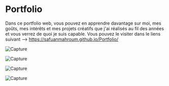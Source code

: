 # Portfolio

Dans ce portfolio web, vous pouvez en apprendre davantage sur moi, mes goûts, mes intérêts et mes projets créatifs que j'ai réalisés au fil des années et vous verrez de quoi je suis capable. Vous pouvez le visiter dans le liens suivant --> https://safuanmahroum.github.io/Portfolio/

![Capture](https://github.com/user-attachments/assets/e0a07bc3-b0f8-423e-a9e1-48e6a306d8dc)

![Capture](https://github.com/user-attachments/assets/836836a1-c052-4e2d-baea-c0201cc9376c)

![Capture](https://github.com/user-attachments/assets/84a30c38-c9d7-45a5-8c37-32f51b2bf15e)

![Capture](https://github.com/user-attachments/assets/fd3ee245-b0be-46d1-a132-cd210196e9f3)
